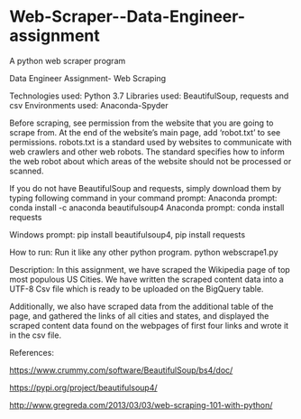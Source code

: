 # Web-Scraper--Data-Engineer-assignment
A python web scraper program 


Data Engineer Assignment- Web Scraping

Technologies used: Python 3.7
Libraries used: BeautifulSoup, requests and csv
Environments used: Anaconda-Spyder

Before scraping, see permission from the website that you are going to scrape from. At the end of the website’s main page, add ‘robot.txt’ to see permissions.
robots.txt is a standard used by websites to communicate with web crawlers and other web robots. The standard specifies how to inform the web robot about which areas of the website should not be processed or scanned.

If you do not have BeautifulSoup and requests, simply download them by typing following command in your command prompt:
Anaconda prompt: conda install -c anaconda beautifulsoup4
Anaconda prompt: conda install requests

Windows prompt: pip install beautifulsoup4, pip install requests

How to run: Run it like any other python program. 
python webscrape1.py

Description: In this assignment, we have scraped the Wikipedia page of top most populous US Cities. We have written the scraped content data into a UTF-8 Csv file which is ready to be uploaded on the BigQuery table.

Additionally, we also have scraped data from the additional table of the page, and gathered the links of all cities and states, and displayed the scraped content data found on the webpages of first four links and wrote it in the csv file.

References:

https://www.crummy.com/software/BeautifulSoup/bs4/doc/

https://pypi.org/project/beautifulsoup4/

http://www.gregreda.com/2013/03/03/web-scraping-101-with-python/
